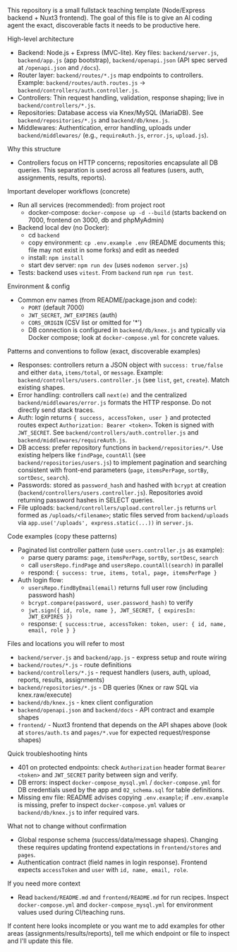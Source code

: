 This repository is a small fullstack teaching template (Node/Express backend + Nuxt3 frontend). The goal of this file is to give an AI coding agent the exact, discoverable facts it needs to be productive here.

High-level architecture
- Backend: Node.js + Express (MVC-lite). Key files: `backend/server.js`, `backend/app.js` (app bootstrap), `backend/openapi.json` (API spec served at `/openapi.json` and `/docs`).
- Router layer: `backend/routes/*.js` map endpoints to controllers. Example: `backend/routes/auth.routes.js` -> `backend/controllers/auth.controller.js`.
- Controllers: Thin request handling, validation, response shaping; live in `backend/controllers/*.js`.
- Repositories: Database access via Knex/MySQL (MariaDB). See `backend/repositories/*.js` and `backend/db/knex.js`.
- Middlewares: Authentication, error handling, uploads under `backend/middlewares/` (e.g., `requireAuth.js`, `error.js`, `upload.js`).

Why this structure
- Controllers focus on HTTP concerns; repositories encapsulate all DB queries. This separation is used across all features (users, auth, assignments, results, reports).

Important developer workflows (concrete)
- Run all services (recommended): from project root
  - docker-compose: `docker-compose up -d --build` (starts backend on 7000, frontend on 3000, db and phpMyAdmin)
- Backend local dev (no Docker):
  - cd `backend`
  - copy environment: `cp .env.example .env` (README documents this; file may not exist in some forks) and edit as needed
  - install: `npm install`
  - start dev server: `npm run dev` (uses `nodemon server.js`)
- Tests: backend uses `vitest`. From `backend` run `npm run test`.

Environment & config
- Common env names (from README/package.json and code):
  - `PORT` (default 7000)
  - `JWT_SECRET`, `JWT_EXPIRES` (auth)
  - `CORS_ORIGIN` (CSV list or omitted for '*')
  - DB connection is configured in `backend/db/knex.js` and typically via Docker compose; look at `docker-compose.yml` for concrete values.

Patterns and conventions to follow (exact, discoverable examples)
- Responses: controllers return a JSON object with `success: true/false` and either `data`, `items/total`, or `message`. Example: `backend/controllers/users.controller.js` (see `list`, `get`, `create`). Match existing shapes.
- Error handling: controllers call `next(e)` and the centralized `backend/middlewares/error.js` formats the HTTP response. Do not directly send stack traces.
- Auth: login returns `{ success, accessToken, user }` and protected routes expect `Authorization: Bearer <token>`. Token is signed with `JWT_SECRET`. See `backend/controllers/auth.controller.js` and `backend/middlewares/requireAuth.js`.
- DB access: prefer repository functions in `backend/repositories/*`. Use existing helpers like `findPage`, `countAll` (see `backend/repositories/users.js`) to implement pagination and searching consistent with front-end parameters (`page`, `itemsPerPage`, `sortBy`, `sortDesc`, `search`).
- Passwords: stored as `password_hash` and hashed with `bcrypt` at creation (`backend/controllers/users.controller.js`). Repositories avoid returning password hashes in SELECT queries.
- File uploads: `backend/controllers/upload.controller.js` returns `url` formed as `/uploads/<filename>`; static files served from `backend/uploads` via `app.use('/uploads', express.static(...))` in `server.js`.

Code examples (copy these patterns)
- Paginated list controller pattern (use `users.controller.js` as example):
  - parse query params: `page`, `itemsPerPage`, `sortBy`, `sortDesc`, `search`
  - call `usersRepo.findPage` and `usersRepo.countAll(search)` in parallel
  - respond: `{ success: true, items, total, page, itemsPerPage }`
- Auth login flow:
  - `usersRepo.findByEmail(email)` returns full user row (including password hash)
  - `bcrypt.compare(password, user.password_hash)` to verify
  - `jwt.sign({ id, role, name }, JWT_SECRET, { expiresIn: JWT_EXPIRES })`
  - response: `{ success:true, accessToken: token, user: { id, name, email, role } }`

Files and locations you will refer to most
- `backend/server.js` and `backend/app.js` - express setup and route wiring
- `backend/routes/*.js` - route definitions
- `backend/controllers/*.js` - request handlers (users, auth, upload, reports, results, assignments)
- `backend/repositories/*.js` - DB queries (Knex or raw SQL via knex.raw/execute)
- `backend/db/knex.js` - knex client configuration
- `backend/openapi.json` and `backend/docs` - API contract and example shapes
- `frontend/` - Nuxt3 frontend that depends on the API shapes above (look at `stores/auth.ts` and `pages/*.vue` for expected request/response shapes)

Quick troubleshooting hints
- 401 on protected endpoints: check `Authorization` header format `Bearer <token>` and `JWT_SECRET` parity between sign and verify.
- DB errors: inspect `docker-compose_mysql.yml` / `docker-compose.yml` for DB credentials used by the app and `02_schema.sql` for table definitions.
- Missing env file: README advises copying `.env.example`; if `.env.example` is missing, prefer to inspect `docker-compose.yml` values or `backend/db/knex.js` to infer required vars.

What not to change without confirmation
- Global response schema (success/data/message shapes). Changing these requires updating frontend expectations in `frontend/stores` and `pages`.
- Authentication contract (field names in login response). Frontend expects `accessToken` and `user` with `id, name, email, role`.

If you need more context
- Read `backend/README.md` and `frontend/README.md` for run recipes. Inspect `docker-compose.yml` and `docker-compose_mysql.yml` for environment values used during CI/teaching runs.

If content here looks incomplete or you want me to add examples for other areas (assignments/results/reports), tell me which endpoint or file to inspect and I'll update this file.
